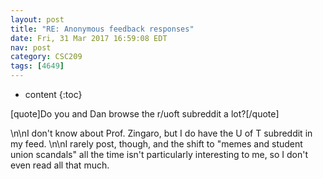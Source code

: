 ```yaml
---
layout: post
title: "RE: Anonymous feedback responses"
date: Fri, 31 Mar 2017 16:59:08 EDT
nav: post
category: CSC209
tags: [4649]
---
```


* content
{:toc}

[quote]Do you and Dan browse the r/uoft subreddit a lot?[/quote]
<!-- more -->
<p>\n\nI don't know about Prof. Zingaro, but I do have the U of T subreddit in my feed. \n\nI rarely post, though, and the shift to "memes and student union scandals" all the time isn't particularly interesting to me, so I don't even read all that much.</p>
